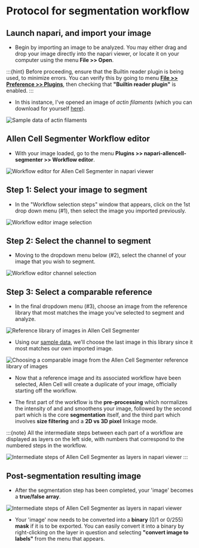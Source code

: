 # Protocol for segmentation workflow

## Launch napari, and import your image

- Begin by importing an image to be analyzed. You may either drag and drop your image directly into the napari viewer, or locate it on your computer using the menu **File >> Open**. 

:::{hint}
Before proceeding, ensure that the Builtin reader plugin is being used, to minimize errors. You can verify this by going to menu [**File >> Preference >> Plugins**](images/preferences-plugin.png), then checking that **"Builtin reader plugin"** is enabled. 
:::

- In this instance, I've opened an image of *actin filaments* (which you can download for yourself [here](https://github.com/chanzuckerberg/napari-segmentation-workshop/raw/main/content/workflow/images/Allen-Cell-Segmenter-Sample-Data.tif)). 

![Sample data of actin filaments](images/allencell-2.png)

## Allen Cell Segmenter Workflow editor

- With your image loaded, go to the menu **Plugins >> napari-allencell-segmenter >> Workflow editor**. 

![Workflow editor for Allen Cell Segmenter in napari viewer](images/allencell-3.png)

## Step 1: Select your image to segment

- In the "Workflow selection steps" window that appears, click on the 1st drop down menu (#1), then select the image you imported previously. 

![Workflow editor image selection](images/allencell-4.png)

## Step 2: Select the channel to segment

- Moving to the dropdown menu below (#2), select the channel of your image that you wish to segment. 

![Workflow editor channel selection](images/allencell-5.png)

## Step 3: Select a comparable reference 

- In the final dropdown menu (#3), choose an image from the reference library that most matches the image you've selected to segment and analyze.

![Reference library of images in Allen Cell Segmenter](images/allencell-6.png)

- Using our [sample data](https://github.com/chanzuckerberg/napari-segmentation-workshop/raw/main/content/workflow/images/Allen-Cell-Segmenter-Sample-Data.tif), we'll choose the last image in this library since it most matches our own imported image. 

![Choosing a comparable image from the Allen Cell Segmenter reference library of images](images/allencell-7.png)

- Now that a reference image and its associated workflow have been selected, Allen Cell will create a duplicate of your image, officially starting off the workflow. 

- The first part of the workflow is the **pre-processing** which normalizes the intensity of and and smoothens your image, followed by the second part which is the core **segmentation** itself, and the third part which involves **size filtering** and a **2D vs 3D pixel** linkage mode. 

:::{note}
All the intermediate steps between each part of a workflow are displayed as layers on the left side, with numbers that correspond to the numbered steps in the workflow.

![Intermediate steps of Allen Cell Segmenter as layers in napari viewer](images/allencell-8.png)
:::

## Post-segmentation resulting image

- After the segmentation step has been completed, your 'image' becomes a **true/false array**. 
 
![Intermediate steps of Allen Cell Segmenter as layers in napari viewer](images/allencell-9.png)

- Your 'image' now needs to be converted into a **binary** (0/1 or 0/255) **mask** if it is to be exported. You can easily convert it into a binary by right-clicking on the layer in question and selecting **"convert image to labels"** from the menu that appears. 
